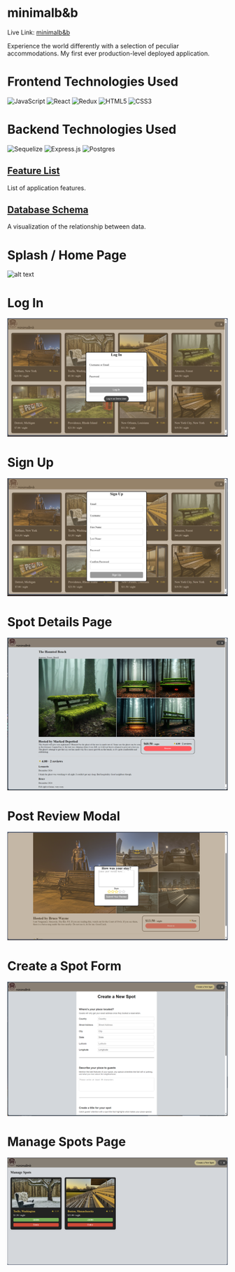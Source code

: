 # minimalb&b
Live Link: [minimalb&b](https://minimalbnb.zevb.dev)

Experience the world differently with a selection of peculiar accommodations.
My first ever production-level deployed application.

# Frontend Technologies Used
![JavaScript](https://img.shields.io/badge/javascript-%23323330.svg?style=for-the-badge&logo=javascript&logoColor=%23F7DF1E)
![React](https://img.shields.io/badge/react-%2320232a.svg?style=for-the-badge&logo=react&logoColor=%2361DAFB)
![Redux](https://img.shields.io/badge/redux-%23593d88.svg?style=for-the-badge&logo=redux&logoColor=white)
![HTML5](https://img.shields.io/badge/html5-%23E34F26.svg?style=for-the-badge&logo=html5&logoColor=white)
![CSS3](https://img.shields.io/badge/CSS3-563d7c?&style=for-the-badge&logo=css3&logoColor=white)

# Backend Technologies Used
![Sequelize](https://img.shields.io/badge/Sequelize-52B0E7?style=for-the-badge&logo=Sequelize&logoColor=white)
![Express.js](https://img.shields.io/badge/express.js-%23404d59.svg?style=for-the-badge&logo=express&logoColor=%2361DAFB)
![Postgres](https://img.shields.io/badge/postgresql-%23316192.svg?style=for-the-badge&logo=postgresql&logoColor=white)

## [Feature List](https://github.com/zev-b/minimalbnb/wiki/Feature-List)
List of application features.

## [Database Schema](https://github.com/zev-b/minimalbnb/wiki/Database-Schema)
A visualization of the relationship between data.


# Splash / Home Page
![alt text](readme-assets/image-7.png)
# Log In
![alt text](readme-assets/image-1.png)
# Sign Up
![alt text](readme-assets/image-2.png)
# Spot Details Page
![alt text](readme-assets/image-3.png)
# Post Review Modal
![alt text](readme-assets/image-4.png)
# Create a Spot Form
![alt text](readme-assets/image-5.png)
# Manage Spots Page
![alt text](readme-assets/image-6.png)